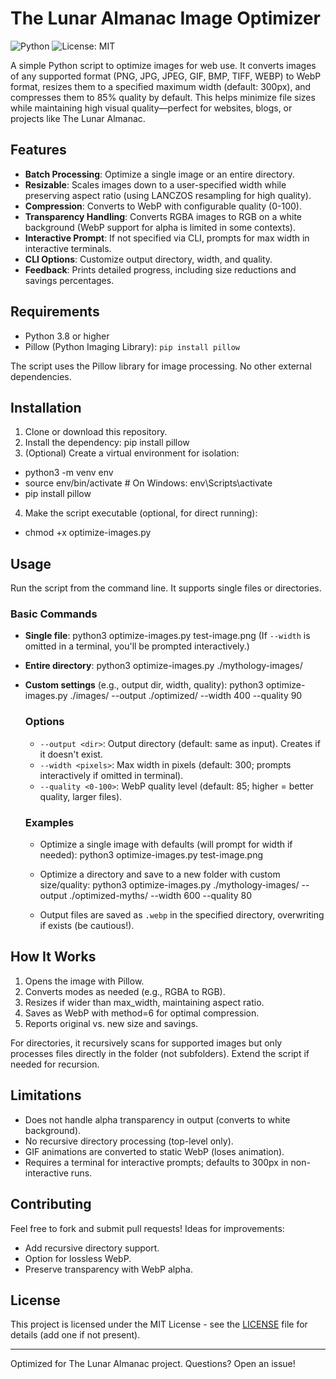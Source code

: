 # The Lunar Almanac Image Optimizer

![Python](https://img.shields.io/badge/python-3.8%2B-blue)
![License: MIT](https://img.shields.io/badge/license-MIT-green)

A simple Python script to optimize images for web use. It converts images of any supported format (PNG, JPG, JPEG, GIF, BMP, TIFF, WEBP) to WebP format, resizes them to a specified maximum width (default: 300px), and compresses them to 85% quality by default. This helps minimize file sizes while maintaining high visual quality—perfect for websites, blogs, or projects like The Lunar Almanac.

## Features
- **Batch Processing**: Optimize a single image or an entire directory.
- **Resizable**: Scales images down to a user-specified width while preserving aspect ratio (using LANCZOS resampling for high quality).
- **Compression**: Converts to WebP with configurable quality (0-100).
- **Transparency Handling**: Converts RGBA images to RGB on a white background (WebP support for alpha is limited in some contexts).
- **Interactive Prompt**: If not specified via CLI, prompts for max width in interactive terminals.
- **CLI Options**: Customize output directory, width, and quality.
- **Feedback**: Prints detailed progress, including size reductions and savings percentages.

## Requirements
- Python 3.8 or higher
- Pillow (Python Imaging Library): `pip install pillow`

The script uses the Pillow library for image processing. No other external dependencies.

## Installation
1. Clone or download this repository.
2. Install the dependency: pip install pillow
3. (Optional) Create a virtual environment for isolation:
 - python3 -m venv env
 - source env/bin/activate  # On Windows: env\Scripts\activate
 - pip install pillow
4. Make the script executable (optional, for direct running):
 - chmod +x optimize-images.py

## Usage
Run the script from the command line. It supports single files or directories.

  ### Basic Commands
  - **Single file**:
    python3 optimize-images.py test-image.png
    (If `--width` is omitted in a terminal, you'll be prompted interactively.)

- **Entire directory**:
  python3 optimize-images.py ./mythology-images/

- **Custom settings** (e.g., output dir, width, quality):
  python3 optimize-images.py ./images/ --output ./optimized/ --width 400 --quality 90

  ### Options
  - `--output <dir>`: Output directory (default: same as input). Creates if it doesn't exist.
  - `--width <pixels>`: Max width in pixels (default: 300; prompts interactively if omitted in terminal).
  - `--quality <0-100>`: WebP quality level (default: 85; higher = better quality, larger files).

  ### Examples
  - Optimize a single image with defaults (will prompt for width if needed):
    python3 optimize-images.py test-image.png

  - Optimize a directory and save to a new folder with custom size/quality:
    python3 optimize-images.py ./mythology-images/ --output ./optimized-myths/ --width 600 --quality 80

  - Output files are saved as `.webp` in the specified directory, overwriting if exists (be cautious!).

## How It Works
1. Opens the image with Pillow.
2. Converts modes as needed (e.g., RGBA to RGB).
3. Resizes if wider than max_width, maintaining aspect ratio.
4. Saves as WebP with method=6 for optimal compression.
5. Reports original vs. new size and savings.

For directories, it recursively scans for supported images but only processes files directly in the folder (not subfolders). Extend the script if needed for recursion.

## Limitations
- Does not handle alpha transparency in output (converts to white background).
- No recursive directory processing (top-level only).
- GIF animations are converted to static WebP (loses animation).
- Requires a terminal for interactive prompts; defaults to 300px in non-interactive runs.

## Contributing
Feel free to fork and submit pull requests! Ideas for improvements:
- Add recursive directory support.
- Option for lossless WebP.
- Preserve transparency with WebP alpha.

## License
This project is licensed under the MIT License - see the [LICENSE](LICENSE) file for details (add one if not present).

---

Optimized for The Lunar Almanac project. Questions? Open an issue!